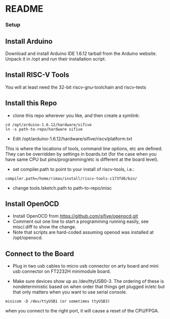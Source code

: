 # README #

### Setup ###

## Install Arduino ##

Download and install Arduino IDE 1.6.12 tarball from the Arduino website. Unpack it in /opt and run their installation script.

## Install RISC-V Tools ##

You will at least need the 32-bit riscv-gnu-toolchain and riscv-tests

## Install this Repo ###
* clone this repo wherever you like, and then create a symlink:
```
cd /opt/arduino-1.6.12/hardware/sifive 
ln -s path-to-repo/hardware sifive
```
* Edit /opt/arduino-1.6.12/hardware/sifive/riscv/platform.txt

This is where the locations of tools, command line options, etc are defined.  They can be overridden by settings in boards.txt (for the case when you have same CPU but pins/programming/etc is different at the board level).

* set compiler.path to point to your install of riscv-tools, i.e.:
```
compiler.path=/home/rimas/install/riscv-tools-c173fd6/bin/
```

* change tools.lsketch.path to path-to-repo/misc

## Install OpenOCD ##

* Install OpenOCD from https://github.com/sifive/openocd.git
* Comment out one line to start a programming running easily, see misc/.diff to show the change.  
* Note that scripts are hard-coded assuming openod was installed at /opt/openocd.

## Connect to the Board ##

* Plug in two usb cables to micro usb connector on arty board and mini usb connector on FT2232H minimodule board.

* Make sure devices show up as /dev/ttyUSB0-3.  The ordering of these is nondeterministic based on when order that things get plugged in/etc but that only matters when you want to use serial console.  
```
minicom -D /dev/ttyUSB1 (or sometimes ttyUSB3)
```
when you connect to the right port, it will cause a reset of the CPU/FPGA.